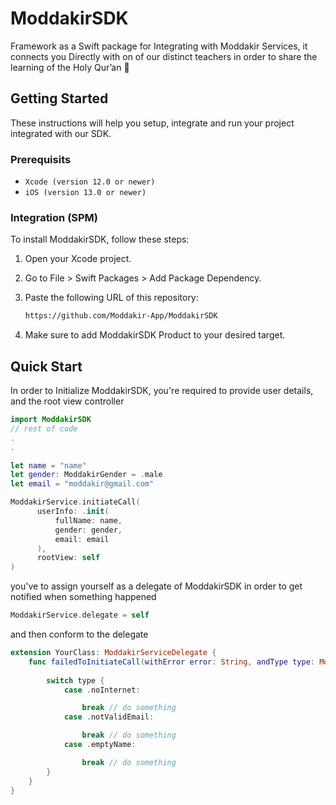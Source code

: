 # ModdakirSDK
 Framework as a Swift package for Integrating with Moddakir Services, it connects you Directly with on of our distinct teachers in order to share the learning of the Holy Qur’an 📖

## Getting Started
These instructions will help you setup, integrate and run your project integrated with our SDK.

### Prerequisits
- ```Xcode (version 12.0 or newer)```
- ```iOS (version 13.0 or newer)```

### Integration (SPM)
To install ModdakirSDK, follow these steps:

1. Open your Xcode project.
2. Go to File > Swift Packages > Add Package Dependency.
3. Paste the following URL of this repository:
   
    ```bash
    https://github.com/Moddakir-App/ModdakirSDK

5. Make sure to add ModdakirSDK Product to your desired target.


## Quick Start
  In order to Initialize ModdakirSDK, you're required to provide user details, and the root view controller
  
```swift
import ModdakirSDK
// rest of code
.
.

let name = "name"
let gender: ModdakirGender = .male
let email = "moddakir@gmail.com"

ModdakirService.initiateCall(
      userInfo: .init(
          fullName: name,
          gender: gender,
          email: email
      ),
      rootView: self
)
```

you've to assign yourself as a delegate of ModdakirSDK in order to get notified when something happened

```swift
ModdakirService.delegate = self
```

and then conform to the delegate

```swift
extension YourClass: ModdakirServiceDelegate {
    func failedToInitiateCall(withError error: String, andType type: ModdakirService.InitiateCallError) {
        
        switch type {
            case .noInternet:

                break // do something
            case .notValidEmail:

                break // do something
            case .emptyName:

                break // do something
        }
    }
}
```





